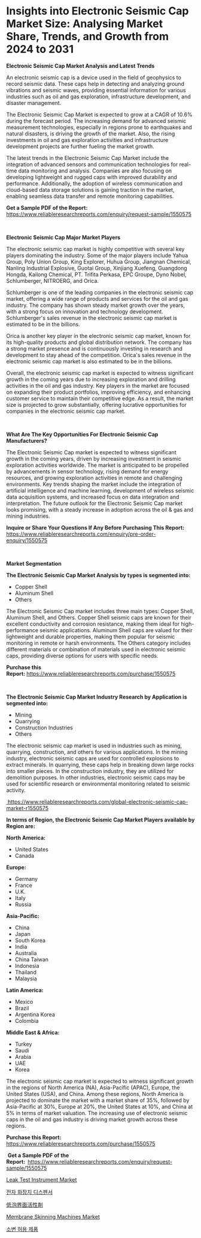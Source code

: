 <p><h1>Insights into Electronic Seismic Cap Market Size: Analysing Market Share, Trends, and Growth from 2024 to 2031</h1></p><p><strong>Electronic Seismic Cap Market Analysis and Latest Trends</strong></p>
<p><p>An electronic seismic cap is a device used in the field of geophysics to record seismic data. These caps help in detecting and analyzing ground vibrations and seismic waves, providing essential information for various industries such as oil and gas exploration, infrastructure development, and disaster management.</p><p>The Electronic Seismic Cap Market is expected to grow at a CAGR of 10.6% during the forecast period. The increasing demand for advanced seismic measurement technologies, especially in regions prone to earthquakes and natural disasters, is driving the growth of the market. Also, the rising investments in oil and gas exploration activities and infrastructure development projects are further fueling the market growth.</p><p>The latest trends in the Electronic Seismic Cap Market include the integration of advanced sensors and communication technologies for real-time data monitoring and analysis. Companies are also focusing on developing lightweight and rugged caps with improved durability and performance. Additionally, the adoption of wireless communication and cloud-based data storage solutions is gaining traction in the market, enabling seamless data transfer and remote monitoring capabilities.</p></p>
<p><strong>Get a Sample PDF of the Report:&nbsp;</strong> <a href="https://www.reliableresearchreports.com/enquiry/request-sample/1550575">https://www.reliableresearchreports.com/enquiry/request-sample/1550575</a></p>
<p>&nbsp;</p>
<p><strong>Electronic Seismic Cap Major Market Players</strong></p>
<p><p>The electronic seismic cap market is highly competitive with several key players dominating the industry. Some of the major players include Yahua Group, Poly Union Group, King Explorer, Huhua Group, Jiangnan Chemical, Nanling Industrial Explosive, Guotai Group, Xinjiang Xuefeng, Guangdong Hongda, Kailong Chemical, PT. Trifita Perkasa, EPC Groupe, Dyno Nobel, Schlumberger, NITROERG, and Orica.</p><p>Schlumberger is one of the leading companies in the electronic seismic cap market, offering a wide range of products and services for the oil and gas industry. The company has shown steady market growth over the years, with a strong focus on innovation and technology development. Schlumberger's sales revenue in the electronic seismic cap market is estimated to be in the billions.</p><p>Orica is another key player in the electronic seismic cap market, known for its high-quality products and global distribution network. The company has a strong market presence and is continuously investing in research and development to stay ahead of the competition. Orica's sales revenue in the electronic seismic cap market is also estimated to be in the billions.</p><p>Overall, the electronic seismic cap market is expected to witness significant growth in the coming years due to increasing exploration and drilling activities in the oil and gas industry. Key players in the market are focused on expanding their product portfolios, improving efficiency, and enhancing customer service to maintain their competitive edge. As a result, the market size is projected to grow substantially, offering lucrative opportunities for companies in the electronic seismic cap market.</p></p>
<p>&nbsp;</p>
<p><strong>What Are The Key Opportunities For Electronic Seismic Cap Manufacturers?</strong></p>
<p><p>The Electronic Seismic Cap market is expected to witness significant growth in the coming years, driven by increasing investment in seismic exploration activities worldwide. The market is anticipated to be propelled by advancements in sensor technology, rising demand for energy resources, and growing exploration activities in remote and challenging environments. Key trends shaping the market include the integration of artificial intelligence and machine learning, development of wireless seismic data acquisition systems, and increased focus on data integration and interpretation. The future outlook for the Electronic Seismic Cap market looks promising, with a steady increase in adoption across the oil & gas and mining industries.</p></p>
<p><strong>Inquire or Share Your Questions If Any Before Purchasing This Report:</strong> <a href="https://www.reliableresearchreports.com/enquiry/pre-order-enquiry/1550575">https://www.reliableresearchreports.com/enquiry/pre-order-enquiry/1550575</a></p>
<p>&nbsp;</p>
<p><strong>Market Segmentation</strong></p>
<p><strong>The Electronic Seismic Cap Market Analysis by types is segmented into:</strong></p>
<p><ul><li>Copper Shell</li><li>Aluminum Shell</li><li>Others</li></ul></p>
<p><p>The Electronic Seismic Cap market includes three main types: Copper Shell, Aluminum Shell, and Others. Copper Shell seismic caps are known for their excellent conductivity and corrosion resistance, making them ideal for high-performance seismic applications. Aluminum Shell caps are valued for their lightweight and durable properties, making them popular for seismic monitoring in remote or harsh environments. The Others category includes different materials or combination of materials used in electronic seismic caps, providing diverse options for users with specific needs.</p></p>
<p><strong>Purchase this Report:&nbsp;</strong><a href="https://www.reliableresearchreports.com/purchase/1550575">https://www.reliableresearchreports.com/purchase/1550575</a></p>
<p>&nbsp;</p>
<p><strong>The Electronic Seismic Cap Market Industry Research by Application is segmented into:</strong></p>
<p><ul><li>Mining</li><li>Quarrying</li><li>Construction Industries</li><li>Others</li></ul></p>
<p><p>The electronic seismic cap market is used in industries such as mining, quarrying, construction, and others for various applications. In the mining industry, electronic seismic caps are used for controlled explosions to extract minerals. In quarrying, these caps help in breaking down large rocks into smaller pieces. In the construction industry, they are utilized for demolition purposes. In other industries, electronic seismic caps may be used for scientific research or environmental monitoring related to seismic activity.</p></p>
<p><a href="https://www.reliableresearchreports.com/global-electronic-seismic-cap-market-r1550575">&nbsp;https://www.reliableresearchreports.com/global-electronic-seismic-cap-market-r1550575</a></p>
<p><strong>In terms of Region, the Electronic Seismic Cap Market Players available by Region are:</strong></p>
<p>
    <p> <strong> North America: </strong>
        <ul>
            <li>United States</li>
            <li>Canada</li>
        </ul>
        </p> 
    <p> <strong> Europe: </strong>
        <ul>
            <li>Germany</li>
            <li>France</li>
            <li>U.K.</li>
            <li>Italy</li>
            <li>Russia</li>
        </ul>
        </p> 
    <p> <strong> Asia-Pacific: </strong>
        <ul>
            <li>China</li>
            <li>Japan</li>
            <li>South Korea</li>
            <li>India</li>
            <li>Australia</li>
            <li>China Taiwan</li>
            <li>Indonesia</li>
            <li>Thailand</li>
            <li>Malaysia</li>
        </ul>
        </p> 
    <p> <strong> Latin America: </strong>
        <ul>
            <li>Mexico</li>
            <li>Brazil</li>
            <li>Argentina Korea</li>
            <li>Colombia</li>
        </ul>
        </p> 
    <p> <strong> Middle East & Africa: </strong>
        <ul>
            <li>Turkey</li>
            <li>Saudi</li>
            <li>Arabia</li>
            <li>UAE</li>
            <li>Korea</li>
        </ul>
    </p>
    </p>
<p><p>The electronic seismic cap market is expected to witness significant growth in the regions of North America (NA), Asia-Pacific (APAC), Europe, the United States (USA), and China. Among these regions, North America is projected to dominate the market with a market share of 35%, followed by Asia-Pacific at 30%, Europe at 20%, the United States at 10%, and China at 5% in terms of market valuation. The increasing use of electronic seismic caps in the oil and gas industry is driving market growth across these regions.</p></p>
<p><strong>Purchase this Report: </strong><a href="https://www.reliableresearchreports.com/purchase/1550575">https://www.reliableresearchreports.com/purchase/1550575</a></p>
<p>&nbsp;<strong>Get a Sample PDF of the Report:&nbsp;&nbsp;</strong><a href="https://www.reliableresearchreports.com/enquiry/request-sample/1550575">https://www.reliableresearchreports.com/enquiry/request-sample/1550575</a></p>
<p><strong></strong></p>
<p><p><a href="https://github.com/RickHolmes3/Market-Research-Report-List-5/blob/main/leak-test-instrument-market.md">Leak Test Instrument Market</a></p><p><a href="https://github.com/Jackieshlerin98056/Market-Research-Report-List-1/blob/main/8667232174328.md">전자 화장지 디스펜서</a></p><p><a href="https://github.com/NikitaBruen/Market-Research-Report-List-1/blob/main/7519912161929.md">低泡界面活性剤</a></p><p><a href="https://github.com/Krish2023na/Market-Research-Report-List-5/blob/main/membrane-skinning-machines-market.md">Membrane Skinning Machines Market</a></p><p><a href="https://github.com/bbbexter1/Market-Research-Report-List-1/blob/main/2591176174329.md">소변 허용 제품</a></p></p>